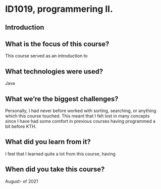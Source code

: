 #  ID1019, programmering II.
## Introduction


## What is the focus of this course?
This course served as an introduction to 

## What technologies were used?
Java

## What we’re the biggest challenges?
Personally, I had never before worked with sorting, searching, or anything which this course touched. This meant that I felt lost in many concepts since I have had some comfort in previous courses having programmed a bit before KTH.

## What did you learn from it?
I feel that I learned quite a lot from this course, having 

## When did you take this course?
August-  of 2021
